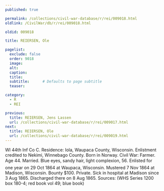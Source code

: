 ```yaml
---
published: true

permalink: /collections/civil-war-database/r/rei/009018.html
oldlink: /CivilWar/db/r/rei/009018.html

oldid: 009018

title: REIERSEN, Ole

pagelist:
  exclude: false
  order: 9018
  image: 
  alt:
  caption:
  title:
  subtitle:      # Defaults to page subtitle
  teaser:

category: 
  - R 
  - REI

previous:
  title: REIERSEN, Jens Lassen
  url: /collections/civil-war-database/r/rei/009017.html  
next:
  title: REIERSEN, Ole
  url: /collections/civil-war-database/r/rei/009019.html   
---
```

WI 44th Inf Co C. Residence: Iola, Waupaca County, Wisconsin. Enlistment credited to Nekimi, Winnebago County. Born in Norway. Civil War: Farmer. Age 44. Married. Blue eyes, sandy hair, light complexion, 5&#146;6&#148;. Enlisted for one year on 29 Oct 1864 at Waupaca, Wisconsin. Mustered 7 Nov 1864 at Madison, Wisconsin. Bounty $100. Private. Sick in hospital at Madison since 3 Aug 1865. Discharged there on 8 Aug 1865. Sources: (WHS Series 1200 box 180-4; red book vol 49; blue book)